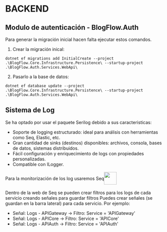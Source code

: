 # BACKEND

## Modulo de autenticación - BlogFlow.Auth

Para generar la migración inicial hacen falta ejecutar estos comandos.

1. Crear la migración inical:

```shell
dotnet ef migrations add InitialCreate --project .\BlogFlow.Core.Infrastructure.Persistence\ --startup-project .\BlogFlow.Auth.Services.WebApi\
```
2. Pasarlo a la base de datos:

```shell
dotnet ef database update --project .\BlogFlow.Core.Infrastructure.Persistence\ --startup-project .\BlogFlow.Auth.Services.WebApi\
```

## Sistema de Log

Se ha optado por usar el paquete Serilog debido a sus caracteristicas:

- Soporte de logging estructurado: ideal para análisis con herramientas como Seq, Elastic, etc.
- Gran cantidad de sinks (destinos) disponibles: archivos, consola, bases de datos, sistemas distribuidos.
- Fácil configuración y enriquecimiento de logs con propiedades personalizadas.
- Compatible con ILogger.

<div style="display: flex; align-items: center;">
<p>Para la monitorización de los log usaremos <a src="https://datalust.co/seq">Seq</a></p>
<img src="https://img.stackshare.io/service/4284/seq-nuget.png" width="40" height="40">
</div>

Dentro de la web de Seq se pueden crear filtros para los logs de cada servicio creando señales para guardar filtros
Puedes crear señales (se guardan en la barra lateral) para cada servicio. Por ejemplo:

- Señal: Logs - APIGateway → Filtro: Service = 'APIGateway'
- Señal: Logs - APICore → Filtro: Service = 'APICore'
- Señal: Logs - APIAuth → Filtro: Service = 'APIAuth'